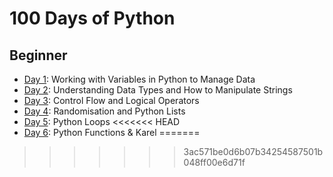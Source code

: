 # 100 Days of Python

## Beginner
- [Day 1](./day01): Working with Variables in Python to Manage Data
- [Day 2](./day02): Understanding Data Types and How to Manipulate Strings
- [Day 3](./day03): Control Flow and Logical Operators
- [Day 4](./day04): Randomisation and Python Lists
- [Day 5](./day05): Python Loops
<<<<<<< HEAD
- [Day 6](./day06): Python Functions & Karel
=======
>>>>>>> 3ac571be0d6b07b34254587501b048ff00e6d71f
